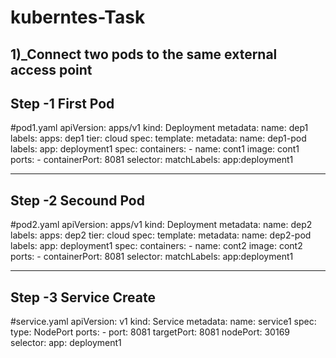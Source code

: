 # kuberntes-Task

1)_Connect two pods to the same external access point
-------------------------------------------------
Step -1 First Pod
-------------------------------------------------
#pod1.yaml
apiVersion: apps/v1
kind: Deployment
metadata:
  name: dep1
  labels:
    apps: dep1
    tier: cloud
spec:
  template:
    metadata:
      name: dep1-pod
      labels:
        app: deployment1
    spec:
        containers:
        - name: cont1
          image: cont1
          ports:
            - containerPort: 8081
  selector:
    matchLabels:
      app:deployment1
      
      
-------------------------------------------------
Step -2 Secound Pod
-------------------------------------------------
#pod2.yaml
apiVersion: apps/v1
kind: Deployment
metadata:
  name: dep2
  labels:
    apps: dep2
    tier: cloud
spec:
  template:
    metadata:
      name: dep2-pod
      labels:
        app: deployment1
    spec:
        containers:
        - name: cont2
          image: cont2
          ports:
            - containerPort: 8081
  selector:
    matchLabels:
      app:deployment1
      
-------------------------------------------------
Step -3 Service Create 
-------------------------------------------------
#service.yaml
apiVersion: v1
kind: Service
metadata:
  name: service1
spec:
  type: NodePort
  ports:
    - port: 8081
      targetPort: 8081
      nodePort: 30169
  selector:
    app: deployment1
